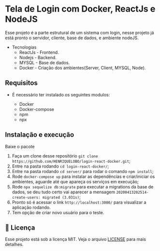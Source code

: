 # Tela de Login com Docker, ReactJs e NodeJS


Esse projeto é a parte estrutural de um sistema com login, nesse projeto já está pronto o servidor, cliente, base de dados,
e ambiente nodeJS.

- Tecnologias
  * ReactJs - Frontend. 
  * Nodejs - Backend.
  * MYSQL - Base de dados.
  * Docker - Criação dos ambientes(Server, Client, MYSQL, Node).

## Requisitos
- É necessário ter instalado os seguintes modulos:

  * Docker
  * Docker-compose
  * npm
  * npx

## Instalação e execução
Baixe o pacote 

1. Faça um clone desse repositório 
  `git clone https://github.com/HENRIQUELOBO/login-react-docker.git`;
2. Entre na pasta rodando `cd login-react-docker/`;
3. Entre na pasta rodando `cd server/` para rodar o comando `npm install`;
3. Rode `docker-compose up` para instalar as dependências e criar/iniciar os ambientes, 
aguarde até que apareça os serviços em execução;
5. Rode `npx sequelize db:migrate` para executar a migrations da base de dados, se deu tudo certo
vai aparecer a mensagem `20200413202514-create-users: migrated (3.031s)`;
6. Pronto só é acessar o link `http://localhost:3000/` para visualizar a aplicação rodando.
7. Tem opção de criar novo usuário para o teste.

## :memo: Licença

Esse projeto está sob a licença MIT. Veja o arquivo [LICENSE](LICENSE) para mais detalhes.
